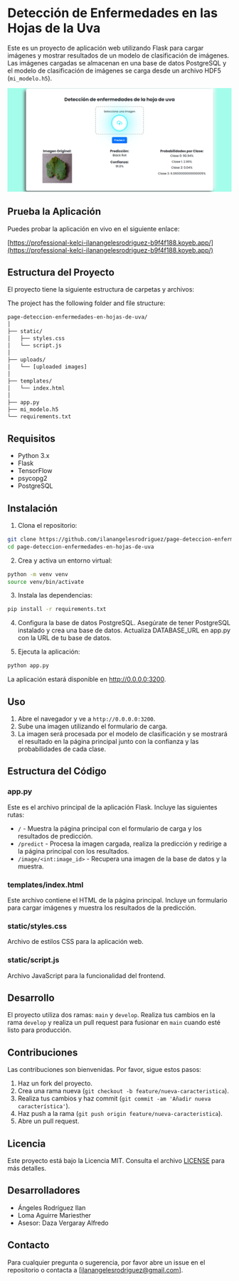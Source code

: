 # Detección de Enfermedades en las Hojas de la Uva

Este es un proyecto de aplicación web utilizando Flask para cargar imágenes y mostrar resultados de un modelo de clasificación de imágenes. Las imágenes cargadas se almacenan en una base de datos PostgreSQL y el modelo de clasificación de imágenes se carga desde un archivo HDF5 (`mi_modelo.h5`).

![Ejemplo de imagen cargada](static/uploads/img-prueba.png)


## Prueba la Aplicación

Puedes probar la aplicación en vivo en el siguiente enlace:

[https://professional-kelci-ilanangelesrodriguez-b9f4f188.koyeb.app/](https://professional-kelci-ilanangelesrodriguez-b9f4f188.koyeb.app/)


## Estructura del Proyecto

El proyecto tiene la siguiente estructura de carpetas y archivos:

The project has the following folder and file structure:

```
page-deteccion-enfermedades-en-hojas-de-uva/
│
├── static/
│   ├── styles.css
│   └── script.js
│
├── uploads/
│   └── [uploaded images]
│
├── templates/
│   └── index.html
│
├── app.py
├── mi_modelo.h5
└── requirements.txt
```

## Requisitos

- Python 3.x
- Flask
- TensorFlow
- psycopg2
- PostgreSQL

## Instalación

1. Clona el repositorio:

```bash
git clone https://github.com/ilanangelesrodriguez/page-deteccion-enfermedades-en-hojas-de-uva
cd page-deteccion-enfermedades-en-hojas-de-uva
```

2. Crea y activa un entorno virtual:
```bash
python -m venv venv
source venv/bin/activate
```

3. Instala las dependencias:
```bash
pip install -r requirements.txt
```

4. Configura la base de datos PostgreSQL. Asegúrate de tener PostgreSQL instalado y crea una base de datos. Actualiza DATABASE_URL en app.py con la URL de tu base de datos.

5. Ejecuta la aplicación:
```bash
python app.py
```
La aplicación estará disponible en http://0.0.0.0:3200.

## Uso

1. Abre el navegador y ve a `http://0.0.0.0:3200`.
2. Sube una imagen utilizando el formulario de carga.
3. La imagen será procesada por el modelo de clasificación y se mostrará el resultado en la página principal junto con la confianza y las probabilidades de cada clase.

## Estructura del Código

### app.py

Este es el archivo principal de la aplicación Flask. Incluye las siguientes rutas:

- `/` - Muestra la página principal con el formulario de carga y los resultados de predicción.
- `/predict` - Procesa la imagen cargada, realiza la predicción y redirige a la página principal con los resultados.
- `/image/<int:image_id>` - Recupera una imagen de la base de datos y la muestra.

### templates/index.html

Este archivo contiene el HTML de la página principal. Incluye un formulario para cargar imágenes y muestra los resultados de la predicción.

### static/styles.css

Archivo de estilos CSS para la aplicación web.

### static/script.js

Archivo JavaScript para la funcionalidad del frontend.

## Desarrollo

El proyecto utiliza dos ramas: `main` y `develop`. Realiza tus cambios en la rama `develop` y realiza un pull request para fusionar en `main` cuando esté listo para producción.

## Contribuciones

Las contribuciones son bienvenidas. Por favor, sigue estos pasos:

1. Haz un fork del proyecto.
2. Crea una rama nueva (`git checkout -b feature/nueva-caracteristica`).
3. Realiza tus cambios y haz commit (`git commit -am 'Añadir nueva característica'`).
4. Haz push a la rama (`git push origin feature/nueva-caracteristica`).
5. Abre un pull request.

## Licencia

Este proyecto está bajo la Licencia MIT. Consulta el archivo [LICENSE](LICENSE) para más detalles.

## Desarrolladores

- Ángeles Rodríguez Ilan
- Loma Aguirre Mariesther
- Asesor: Daza Vergaray Alfredo

## Contacto

Para cualquier pregunta o sugerencia, por favor abre un issue en el repositorio o contacta a [ilanangelesrodriguez@gmail.com].
